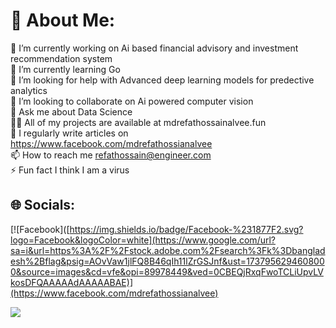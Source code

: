 # 💫 About Me:
🔭 I’m currently working on Ai based financial advisory and investment recommendation system<br>🌱 I’m currently learning Go<br>🤝 I’m looking for help with Advanced deep learning models for predective analytics<br>👯 I’m looking to collaborate on Ai powered computer vision<br>💬 Ask me about Data Science<br>👨‍💻 All of my projects are available at mdrefathossainalvee.fun<br>📝 I regularly write articles on https://www.facebook.com/mdrefathossianalvee<br>📫 How to reach me refathossain@engineer.com<br>⚡ Fun fact I think I am a virus


## 🌐 Socials:
[![Facebook]([https://img.shields.io/badge/Facebook-%231877F2.svg?logo=Facebook&logoColor=white](https://www.google.com/url?sa=i&url=https%3A%2F%2Fstock.adobe.com%2Fsearch%3Fk%3Dbangladesh%2Bflag&psig=AOvVaw1jlFQ8B46qIh11lZrGSJnf&ust=1737956294608000&source=images&cd=vfe&opi=89978449&ved=0CBEQjRxqFwoTCLiUpvLVkosDFQAAAAAdAAAAABAE)](https://www.facebook.com/mdrefathossianalvee) 


[![](https://visitcount.itsvg.in/api?id=mdrefathossainalvee&icon=6&color=0)](https://visitcount.itsvg.in)
